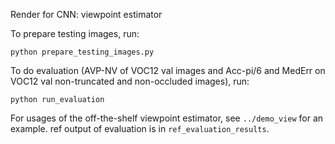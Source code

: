 Render for CNN: viewpoint estimator

To prepare testing images, run:

    python prepare_testing_images.py

To do evaluation (AVP-NV of VOC12 val images and Acc-pi/6 and MedErr on VOC12 val non-truncated and non-occluded images), run:

    python run_evaluation

For usages of the off-the-shelf viewpoint estimator, see `../demo_view` for an example.
ref output of evaluation is in `ref_evaluation_results`.
